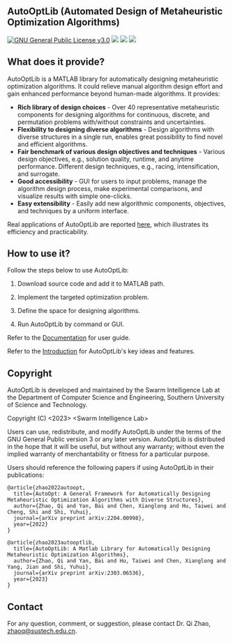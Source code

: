 ## AutoOptLib (Automated Design of Metaheuristic Optimization Algorithms)
[![GNU General Public License v3.0](https://img.shields.io/badge/license-GNU%20GPL--v3.0-green.svg)](https://github.com/qz89/AutoOpt/blob/main/LICENSE)
![](https://img.shields.io/badge/Matlab-%3E%3D%202018a%20-blue.svg)
![](https://img.shields.io/badge/Windows-Pass-brightgreen.svg)
![](https://img.shields.io/badge/MacOS-Pass-brightgreen.svg)

## What does it provide?
AutoOptLib is a MATLAB library for automatically designing metaheuristic optimization algorithms. It could relieve manual algorithm design effort and gain enhanced performance beyond human-made algorithms. It provides:

*  **Rich library of design choices** - Over 40 representative metaheuristic components for designing algorithms for continuous, discrete, and permutation problems with/without constraints and uncertainties.
*  **Flexibility to designing diverse algorithms** - Design algorithms with diverse structures in a single run, enables great possibility to find novel and efficient algorithms.
*  **Fair benchmark of various design objectives and techniques** - Various design objectives, e.g., solution quality, runtime, and anytime performance. Different design techniques, e.g., racing, intensification, and surrogate.
*  **Good accessibility** - GUI for users to input problems, manage the algorithm design process, make experimental comparisons, and visualize results with simple one-clicks. 
*  **Easy extensibility** - Easily add new algorithmic components, objectives, and techniques by a uniform interface. 

Real applications of AutoOptLib are reported [here](https://arxiv.org/abs/2303.06536), which illustrates its efficiency and practicability.  

## How to use it?
Follow the steps below to use AutoOptLib:

1. Download source code and add it to MATLAB path.

2. Implement the targeted optimization problem.

3. Define the space for designing algorithms.

4. Run AutoOptLib by command or GUI. 

Refer to the [Documentation](https://github.com/qz89/AutoOpt/blob/main/Documentation.pdf) for user guide.

Refer to the [Introduction](https://arxiv.org/abs/2303.06536) for AutoOptLib's key ideas and features.  

## Copyright
AutoOptLib is developed and maintained by the Swarm Intelligence Lab at the Department of Computer Science and Engineering, Southern University of Science and Technology.

Copyright (C) <2023>  \<Swarm Intelligence Lab\>

Users can use, redistribute, and modify AutoOptLib under the terms of the GNU General Public version 3 or any later version. AutoOptLib is distributed in the hope that it will be useful, but without any warranty; without even the implied warranty of merchantability or fitness for a particular purpose.

Users should reference the following papers if using AutoOptLib in their publications:
```
@article{zhao2022autoopt,
  title={AutoOpt: A General Framework for Automatically Designing Metaheuristic Optimization Algorithms with Diverse Structures},
  author={Zhao, Qi and Yan, Bai and Chen, Xianglong and Hu, Taiwei and Cheng, Shi and Shi, Yuhui},
  journal={arXiv preprint arXiv:2204.00998},
  year={2022}
}

@article{zhao2023autooptlib,
  title={AutoOptLib: A Matlab Library for Automatically Designing Metaheuristic Optimization Algorithms},
  author={Zhao, Qi and Yan, Bai and Hu, Taiwei and Chen, Xianglong and Yang, Jian and Shi, Yuhui},
  journal={arXiv preprint arXiv:2303.06536},
  year={2023}
}
```

## Contact
For any question, comment, or suggestion, please contact Dr. Qi Zhao, zhaoq@sustech.edu.cn.
